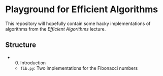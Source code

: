 # Playground for Efficient Algorithms

This repository will hopefully contain some hacky implementations of
algorithms from the *Efficient Algorithms* lecture.

## Structure

- 0. Introduction
    - `fib.py`: Two implementations for the Fibonacci numbers
